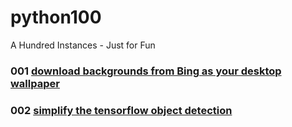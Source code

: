 # python100
A Hundred Instances - Just for Fun

### 001 [download backgrounds from Bing as your desktop wallpaper](001)
### 002 [simplify the tensorflow object detection](002)
